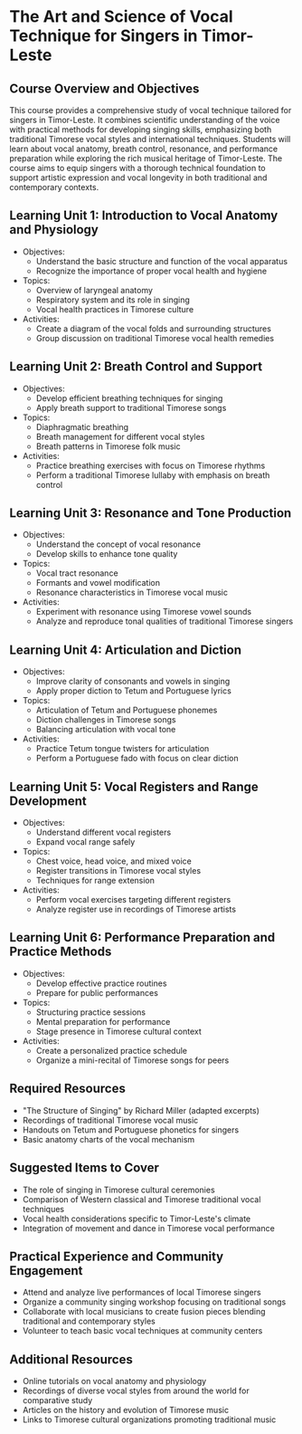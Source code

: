 # The Art and Science of Vocal Technique for Singers in Timor-Leste

## Course Overview and Objectives

This course provides a comprehensive study of vocal technique tailored for singers in Timor-Leste. It combines scientific understanding of the voice with practical methods for developing singing skills, emphasizing both traditional Timorese vocal styles and international techniques. Students will learn about vocal anatomy, breath control, resonance, and performance preparation while exploring the rich musical heritage of Timor-Leste. The course aims to equip singers with a thorough technical foundation to support artistic expression and vocal longevity in both traditional and contemporary contexts.

## Learning Unit 1: Introduction to Vocal Anatomy and Physiology
- Objectives:
  * Understand the basic structure and function of the vocal apparatus
  * Recognize the importance of proper vocal health and hygiene
- Topics:
  * Overview of laryngeal anatomy
  * Respiratory system and its role in singing
  * Vocal health practices in Timorese culture
- Activities:
  * Create a diagram of the vocal folds and surrounding structures
  * Group discussion on traditional Timorese vocal health remedies

## Learning Unit 2: Breath Control and Support
- Objectives:
  * Develop efficient breathing techniques for singing
  * Apply breath support to traditional Timorese songs
- Topics:
  * Diaphragmatic breathing
  * Breath management for different vocal styles
  * Breath patterns in Timorese folk music
- Activities:
  * Practice breathing exercises with focus on Timorese rhythms
  * Perform a traditional Timorese lullaby with emphasis on breath control

## Learning Unit 3: Resonance and Tone Production
- Objectives:
  * Understand the concept of vocal resonance
  * Develop skills to enhance tone quality
- Topics:
  * Vocal tract resonance
  * Formants and vowel modification
  * Resonance characteristics in Timorese vocal music
- Activities:
  * Experiment with resonance using Timorese vowel sounds
  * Analyze and reproduce tonal qualities of traditional Timorese singers

## Learning Unit 4: Articulation and Diction
- Objectives:
  * Improve clarity of consonants and vowels in singing
  * Apply proper diction to Tetum and Portuguese lyrics
- Topics:
  * Articulation of Tetum and Portuguese phonemes
  * Diction challenges in Timorese songs
  * Balancing articulation with vocal tone
- Activities:
  * Practice Tetum tongue twisters for articulation
  * Perform a Portuguese fado with focus on clear diction

## Learning Unit 5: Vocal Registers and Range Development
- Objectives:
  * Understand different vocal registers
  * Expand vocal range safely
- Topics:
  * Chest voice, head voice, and mixed voice
  * Register transitions in Timorese vocal styles
  * Techniques for range extension
- Activities:
  * Perform vocal exercises targeting different registers
  * Analyze register use in recordings of Timorese artists

## Learning Unit 6: Performance Preparation and Practice Methods
- Objectives:
  * Develop effective practice routines
  * Prepare for public performances
- Topics:
  * Structuring practice sessions
  * Mental preparation for performance
  * Stage presence in Timorese cultural context
- Activities:
  * Create a personalized practice schedule
  * Organize a mini-recital of Timorese songs for peers

## Required Resources
- "The Structure of Singing" by Richard Miller (adapted excerpts)
- Recordings of traditional Timorese vocal music
- Handouts on Tetum and Portuguese phonetics for singers
- Basic anatomy charts of the vocal mechanism

## Suggested Items to Cover
- The role of singing in Timorese cultural ceremonies
- Comparison of Western classical and Timorese traditional vocal techniques
- Vocal health considerations specific to Timor-Leste's climate
- Integration of movement and dance in Timorese vocal performance

## Practical Experience and Community Engagement
- Attend and analyze live performances of local Timorese singers
- Organize a community singing workshop focusing on traditional songs
- Collaborate with local musicians to create fusion pieces blending traditional and contemporary styles
- Volunteer to teach basic vocal techniques at community centers

## Additional Resources
- Online tutorials on vocal anatomy and physiology
- Recordings of diverse vocal styles from around the world for comparative study
- Articles on the history and evolution of Timorese music
- Links to Timorese cultural organizations promoting traditional music